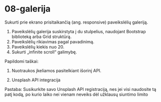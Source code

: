 # 08-galerija

Sukurti prie ekrano prisitaikančią (ang. responsive) paveikslėlių galeriją.

1. Paveikslėlių galerija suskirstyta į du stulpelius, naudojant Bootstrap biblioteką arba Grid struktūrą.
2. Paveikslėlių rikiavimas pagal pavadinimą.
3. Paveikslėlių kiekis nuo 20.
4. Sukurti „infinite scroll“ galimybę.

Papildomi taškai:
1. Nuotraukos įkeliamos pasitelkiant išorinį API.

1. Unsplash API integracija

Pastaba: Susikurkite savo Unsplash API registraciją, nes jei visi naudosite tą patį kodą, po kurio laiko nei vienam neveiks dėl užklausų siuntimo limito
